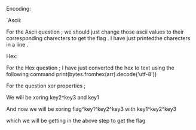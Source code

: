 Encoding:



`Ascii:


For the Ascii question ; we should just change those ascii values to their corresponding charecters to get the flag . 
I have just printedthe charecters in a line .`




Hex:


For the Hex question ; I have just converted the hex to text using the following command 
print(bytes.fromhex(arr).decode('utf-8'))



















For the question xor properties ;

We will be xoring key2^key3 and key1 

And now we will be xoring flag^key1^key2^key3 with key1^key2^key3 

which we will be getting in the above step to get the flag
